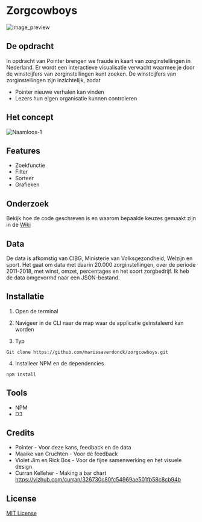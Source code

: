 # Zorgcowboys
![image_preview](https://user-images.githubusercontent.com/43657951/70627333-59d9c380-1c26-11ea-80b5-1e9e61f9f791.jpg)


## De opdracht
In opdracht van Pointer brengen we fraude in kaart van zorginstellingen in Nederland. Er wordt een interactieve visualisatie verwacht waarmee je door de winstcijfers van zorginstellingen kunt zoeken. De winstcijfers van zorginstellingen zijn inzichtelijk, zodat

* Pointer nieuwe verhalen kan vinden
* Lezers hun eigen organisatie kunnen controleren

## Het concept
![Naamloos-1](https://user-images.githubusercontent.com/43657951/72445352-dde91300-37b1-11ea-8aa1-af413373afcb.png)

## Features
* Zoekfunctie
* Filter
* Sorteer
* Grafieken

## Onderzoek
Bekijk hoe de code geschreven is en waarom bepaalde keuzes gemaakt zijn in de [Wiki](https://github.com/marissaverdonck/zorgcowboys/wiki)

## Data
De data is afkomstig van CIBG, Ministerie van Volksgezondheid, Welzijn en sport. Het gaat om data met daarin 20.000 zorginstellingen, over de periode 2011-2018, met winst, omzet, percentages en het soort zorgbedrijf. Ik heb de data omgevormd naar een JSON-bestand.

## Installatie
1. Open de terminal

2. Navigeer in de CLI naar de map waar de applicatie geinstaleerd kan worden

3. Typ <br/>
```
Git clone https://github.com/marissaverdonck/zorgcowboys.git
```

4. Installeer NPM en de dependencies<br/>
```
npm install
```

## Tools
* NPM
* D3

## Credits
* Pointer - Voor deze kans, feedback en de data
* Maaike van Cruchten - Voor de feedback
* Violet Jim en Rick Bos - Voor de fijne samenwerking en het visuele design
* Curran Kelleher - Making a bar chart https://vizhub.com/curran/326730c80fc54969ae501fb58c8cb94b

## License
[MIT License](https://github.com/marissaverdonck/zorgcowboys/blob/master/license)

